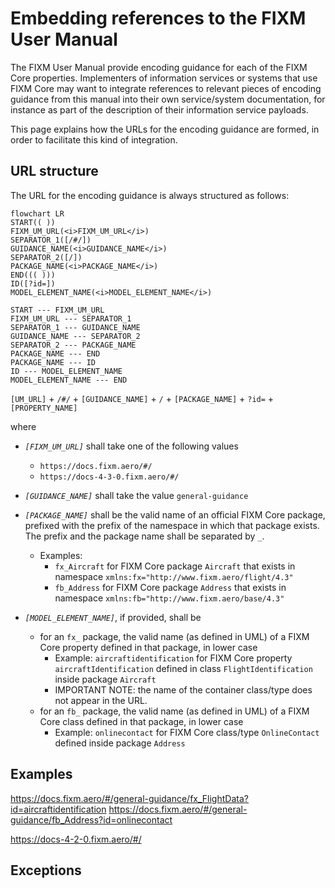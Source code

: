 # Embedding references to the FIXM User Manual

The FIXM User Manual provide encoding guidance for each of the FIXM Core properties. Implementers of information services or systems that use FIXM Core 
may want to integrate references to relevant pieces of encoding guidance from this manual into their own service/system documentation, 
for instance as part of the description of their information service payloads.

This page explains how the URLs for the encoding guidance are formed, in order to facilitate this kind of integration.

## URL structure

The URL for the encoding guidance is always structured as follows:

```mermaid
flowchart LR
START(( ))
FIXM_UM_URL(<i>FIXM_UM_URL</i>)
SEPARATOR_1([/#/])
GUIDANCE_NAME(<i>GUIDANCE_NAME</i>)
SEPARATOR_2([/])
PACKAGE_NAME(<i>PACKAGE_NAME</i>)
END((( )))
ID([?id=])
MODEL_ELEMENT_NAME(<i>MODEL_ELEMENT_NAME</i>)

START --- FIXM_UM_URL
FIXM_UM_URL --- SEPARATOR_1
SEPARATOR_1 --- GUIDANCE_NAME
GUIDANCE_NAME --- SEPARATOR_2
SEPARATOR_2 --- PACKAGE_NAME
PACKAGE_NAME --- END
PACKAGE_NAME --- ID
ID --- MODEL_ELEMENT_NAME
MODEL_ELEMENT_NAME --- END
```


`[UM_URL]` + `/#/` + `[GUIDANCE_NAME]` + `/` + `[PACKAGE_NAME]` + `?id=` + `[PROPERTY_NAME]`


where

- *`[FIXM_UM_URL]`* shall take one of the following values 
  - `https://docs.fixm.aero/#/`
  - `https://docs-4-3-0.fixm.aero/#/`

- *`[GUIDANCE_NAME]`* shall take the value `general-guidance`

- *`[PACKAGE_NAME]`* shall be the valid name of an official FIXM Core package, prefixed with the prefix of the namespace in which that package exists. The prefix and the package name shall be separated by `_`.
  - Examples:
    - `fx_Aircraft` for FIXM Core package `Aircraft` that exists in namespace `xmlns:fx="http://www.fixm.aero/flight/4.3"`
    - `fb_Address` for FIXM Core package `Address` that exists in namespace `xmlns:fb="http://www.fixm.aero/base/4.3"`  

- *`[MODEL_ELEMENT_NAME]`*, if provided, shall be
  - for an `fx_` package, the valid name (as defined in UML) of a FIXM Core property defined in that package, in lower case
    - Example: `aircraftidentification` for FIXM Core property `aircraftIdentification` defined in class `FlightIdentification` inside package `Aircraft`
    - IMPORTANT NOTE: the name of the container class/type does not appear in the URL.
  - for an `fb_` package, the valid name (as defined in UML) of a FIXM Core class defined in that package, in lower case
    - Example: `onlinecontact` for FIXM Core class/type `OnlineContact` defined inside package `Address`

## Examples

https://docs.fixm.aero/#/general-guidance/fx_FlightData?id=aircraftidentification
https://docs.fixm.aero/#/general-guidance/fb_Address?id=onlinecontact

https://docs-4-2-0.fixm.aero/#/

## Exceptions




